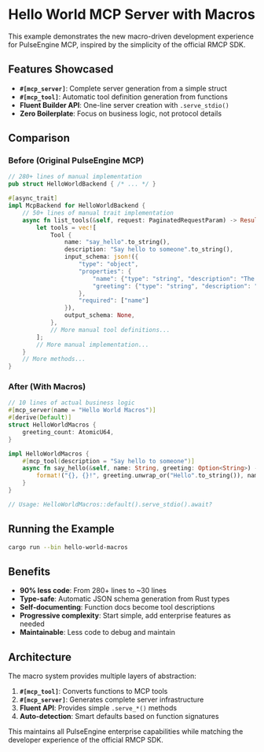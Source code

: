# Hello World MCP Server with Macros

This example demonstrates the new macro-driven development experience for PulseEngine MCP, inspired by the simplicity of the official RMCP SDK.

## Features Showcased

- **`#[mcp_server]`**: Complete server generation from a simple struct
- **`#[mcp_tool]`**: Automatic tool definition generation from functions
- **Fluent Builder API**: One-line server creation with `.serve_stdio()`
- **Zero Boilerplate**: Focus on business logic, not protocol details

## Comparison

### Before (Original PulseEngine MCP)
```rust
// 280+ lines of manual implementation
pub struct HelloWorldBackend { /* ... */ }

#[async_trait]
impl McpBackend for HelloWorldBackend {
    // 50+ lines of manual trait implementation
    async fn list_tools(&self, request: PaginatedRequestParam) -> Result<ListToolsResult, Self::Error> {
        let tools = vec![
            Tool {
                name: "say_hello".to_string(),
                description: "Say hello to someone".to_string(),
                input_schema: json!({
                    "type": "object",
                    "properties": {
                        "name": {"type": "string", "description": "The name to greet"},
                        "greeting": {"type": "string", "description": "Custom greeting", "default": "Hello"}
                    },
                    "required": ["name"]
                }),
                output_schema: None,
            },
            // More manual tool definitions...
        ];
        // More manual implementation...
    }
    // More methods...
}
```

### After (With Macros)
```rust
// 10 lines of actual business logic
#[mcp_server(name = "Hello World Macros")]
#[derive(Default)]
struct HelloWorldMacros {
    greeting_count: AtomicU64,
}

impl HelloWorldMacros {
    #[mcp_tool(description = "Say hello to someone")]
    async fn say_hello(&self, name: String, greeting: Option<String>) -> String {
        format!("{}, {}!", greeting.unwrap_or("Hello".to_string()), name)
    }
}

// Usage: HelloWorldMacros::default().serve_stdio().await?
```

## Running the Example

```bash
cargo run --bin hello-world-macros
```

## Benefits

- **90% less code**: From 280+ lines to ~30 lines
- **Type-safe**: Automatic JSON schema generation from Rust types
- **Self-documenting**: Function docs become tool descriptions
- **Progressive complexity**: Start simple, add enterprise features as needed
- **Maintainable**: Less code to debug and maintain

## Architecture

The macro system provides multiple layers of abstraction:

1. **`#[mcp_tool]`**: Converts functions to MCP tools
2. **`#[mcp_server]`**: Generates complete server infrastructure
3. **Fluent API**: Provides simple `.serve_*()` methods
4. **Auto-detection**: Smart defaults based on function signatures

This maintains all PulseEngine enterprise capabilities while matching the developer experience of the official RMCP SDK.